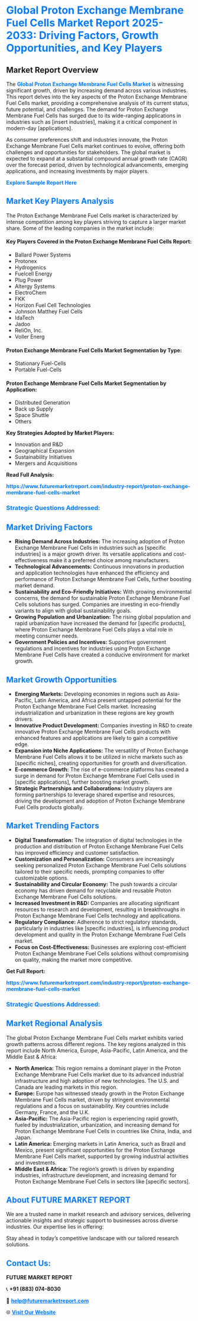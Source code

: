 <h1 style="color: #007BFF;">Global Proton Exchange Membrane Fuel Cells Market Report 2025-2033: Driving Factors, Growth Opportunities, and Key Players</h1>

<section id="overview">
<h2>Market Report Overview</h2>
<p>The <a href="https://www.futuremarketreport.com/industry-report/proton-exchange-membrane-fuel-cells-market" style="color: #007BFF; text-decoration: none;"><strong>Global Proton Exchange Membrane Fuel Cells Market</strong></a> is witnessing significant growth, driven by increasing demand across various industries. This report delves into the key aspects of the Proton Exchange Membrane Fuel Cells market, providing a comprehensive analysis of its current status, future potential, and challenges. The demand for Proton Exchange Membrane Fuel Cells has surged due to its wide-ranging applications in industries such as [insert industries], making it a critical component in modern-day [applications].</p>
<p>As consumer preferences shift and industries innovate, the Proton Exchange Membrane Fuel Cells market continues to evolve, offering both challenges and opportunities for stakeholders. The global market is expected to expand at a substantial compound annual growth rate (CAGR) over the forecast period, driven by technological advancements, emerging applications, and increasing investments by major players.</p>
</section>

<section id="overview">
<p><a href="https://www.futuremarketreport.com/request-sample/reportId=98001" style="color: #007BFF; text-decoration: none;"><strong>Explore Sample Report Here</strong></a></p>
</section>

<section id="key-players">
<h2 style="color: #007BFF;">Market Key Players Analysis</h2>
<p>The Proton Exchange Membrane Fuel Cells market is characterized by intense competition among key players striving to capture a larger market share. Some of the leading companies in the market include:</p>
<h4>Key Players Covered in the Proton Exchange Membrane Fuel Cells Report:</h4>
<ul><li>Ballard Power Systems</li><li>Protonex</li><li>Hydrogenics</li><li>Fuelcell Energy</li><li>Plug Power</li><li>Altergy Systems</li><li>ElectroChem</li><li>FKK</li><li>Horizon Fuel Cell Technologies</li><li>Johnson Matthey Fuel Cells</li><li>IdaTech</li><li>Jadoo</li><li>ReliOn, Inc.</li><li>Voller Energ</li></ul>
<h4>Proton Exchange Membrane Fuel Cells Market Segmentation by Type:</h4>
<ul><li>Stationary Fuel-Cells</li><li>Portable Fuel-Cells</li></ul>

<h4>Proton Exchange Membrane Fuel Cells Market Segmentation by Application:</h4>
<ul><li>Distributed Generation</li><li>Back up Supply</li><li>Space Shuttle</li><li>Others</li></ul>
<p><strong>Key Strategies Adopted by Market Players:</strong></p>
<ul>
<li>Innovation and R&D</li>
<li>Geographical Expansion</li>
<li>Sustainability Initiatives</li>
<li>Mergers and Acquisitions</li>
</ul>
</section>

<section>
<p><strong>Read Full Analysis: </strong></p><a href="https://www.futuremarketreport.com/industry-report/proton-exchange-membrane-fuel-cells-market" style="color: #007BFF; text-decoration: none;"><strong>https://www.futuremarketreport.com/industry-report/proton-exchange-membrane-fuel-cells-market</strong></a>
<h3 style="color: #007BFF;">Strategic Questions Addressed:</h3>
</section>

<section id="driving-factors">
<h2 style="color: #007BFF;">Market Driving Factors</h2>
<ul>
<li><strong>Rising Demand Across Industries:</strong> The increasing adoption of Proton Exchange Membrane Fuel Cells in industries such as [specific industries] is a major growth driver. Its versatile applications and cost-effectiveness make it a preferred choice among manufacturers.</li>
<li><strong>Technological Advancements:</strong> Continuous innovations in production and application technologies have enhanced the efficiency and performance of Proton Exchange Membrane Fuel Cells, further boosting market demand.</li>
<li><strong>Sustainability and Eco-Friendly Initiatives:</strong> With growing environmental concerns, the demand for sustainable Proton Exchange Membrane Fuel Cells solutions has surged. Companies are investing in eco-friendly variants to align with global sustainability goals.</li>
<li><strong>Growing Population and Urbanization:</strong> The rising global population and rapid urbanization have increased the demand for [specific products], where Proton Exchange Membrane Fuel Cells plays a vital role in meeting consumer needs.</li>
<li><strong>Government Policies and Incentives:</strong> Supportive government regulations and incentives for industries using Proton Exchange Membrane Fuel Cells have created a conducive environment for market growth.</li>
</ul>
</section>

<section id="growth-opportunities">
<h2 style="color: #007BFF;">Market Growth Opportunities</h2>
<ul>
<li><strong>Emerging Markets:</strong> Developing economies in regions such as Asia-Pacific, Latin America, and Africa present untapped potential for the Proton Exchange Membrane Fuel Cells market. Increasing industrialization and urbanization in these regions are key growth drivers.</li>
<li><strong>Innovative Product Development:</strong> Companies investing in R&D to create innovative Proton Exchange Membrane Fuel Cells products with enhanced features and applications are likely to gain a competitive edge.</li>
<li><strong>Expansion into Niche Applications:</strong> The versatility of Proton Exchange Membrane Fuel Cells allows it to be utilized in niche markets such as [specific niches], creating opportunities for growth and diversification.</li>
<li><strong>E-commerce Growth:</strong> The rise of e-commerce platforms has created a surge in demand for Proton Exchange Membrane Fuel Cells used in [specific applications], further boosting market growth.</li>
<li><strong>Strategic Partnerships and Collaborations:</strong> Industry players are forming partnerships to leverage shared expertise and resources, driving the development and adoption of Proton Exchange Membrane Fuel Cells products globally.</li>
</ul>
</section>

<section id="trending-factors">
<h2 style="color: #007BFF;">Market Trending Factors</h2>
<ul>
<li><strong>Digital Transformation:</strong> The integration of digital technologies in the production and distribution of Proton Exchange Membrane Fuel Cells has improved efficiency and customer satisfaction.</li>
<li><strong>Customization and Personalization:</strong> Consumers are increasingly seeking personalized Proton Exchange Membrane Fuel Cells solutions tailored to their specific needs, prompting companies to offer customizable options.</li>
<li><strong>Sustainability and Circular Economy:</strong> The push towards a circular economy has driven demand for recyclable and reusable Proton Exchange Membrane Fuel Cells solutions.</li>
<li><strong>Increased Investment in R&D:</strong> Companies are allocating significant resources to research and development, resulting in breakthroughs in Proton Exchange Membrane Fuel Cells technology and applications.</li>
<li><strong>Regulatory Compliance:</strong> Adherence to strict regulatory standards, particularly in industries like [specific industries], is influencing product development and quality in the Proton Exchange Membrane Fuel Cells market.</li>
<li><strong>Focus on Cost-Effectiveness:</strong> Businesses are exploring cost-efficient Proton Exchange Membrane Fuel Cells solutions without compromising on quality, making the market more competitive.</li>
</ul>
</section>

<section>
<p><strong>Get Full Report: </strong></p><a href="https://www.futuremarketreport.com/industry-report/proton-exchange-membrane-fuel-cells-market" style="color: #007BFF; text-decoration: none;"><strong>https://www.futuremarketreport.com/industry-report/proton-exchange-membrane-fuel-cells-market</strong></a>
<h3 style="color: #007BFF;">Strategic Questions Addressed:</h3>
</section>


<section id="regional-analysis">
<h2 style="color: #007BFF;">Market Regional Analysis</h2>
<p>The global Proton Exchange Membrane Fuel Cells market exhibits varied growth patterns across different regions. The key regions analyzed in this report include North America, Europe, Asia-Pacific, Latin America, and the Middle East & Africa:</p>
<ul>
<li><strong>North America:</strong> This region remains a dominant player in the Proton Exchange Membrane Fuel Cells market due to its advanced industrial infrastructure and high adoption of new technologies. The U.S. and Canada are leading markets in this region.</li>
<li><strong>Europe:</strong> Europe has witnessed steady growth in the Proton Exchange Membrane Fuel Cells market, driven by stringent environmental regulations and a focus on sustainability. Key countries include Germany, France, and the U.K.</li>
<li><strong>Asia-Pacific:</strong> The Asia-Pacific region is experiencing rapid growth, fueled by industrialization, urbanization, and increasing demand for Proton Exchange Membrane Fuel Cells in countries like China, India, and Japan.</li>
<li><strong>Latin America:</strong> Emerging markets in Latin America, such as Brazil and Mexico, present significant opportunities for the Proton Exchange Membrane Fuel Cells market, supported by growing industrial activities and investments.</li>
<li><strong>Middle East & Africa:</strong> The region’s growth is driven by expanding industries, infrastructure development, and increasing demand for Proton Exchange Membrane Fuel Cells in sectors like [specific sectors].</li>
</ul>
</section>

<footer>
<h2 style="color: #007BFF;">About FUTURE MARKET REPORT</h2>
<p>We are a trusted name in market research and advisory services, delivering actionable insights and strategic support to businesses across diverse industries. Our expertise lies in offering:</p>

<p>Stay ahead in today’s competitive landscape with our tailored research solutions.</p>

<h2 style="color: #007BFF;">Contact Us:</h2>
<p><strong>FUTURE MARKET REPORT</strong></p>
<p>📞 <strong>+91 (883) 074-8030</strong></p>
<p>📧 <strong><a href="mailto:help@futuremarketreport.com" style="color: #007BFF;">help@futuremarketreport.com</a></strong></p>
<p>🌐 <strong><a href="https://www.futuremarketreport.com/" style="color: #007BFF;">Visit Our Website</a></strong></p>
</footer>